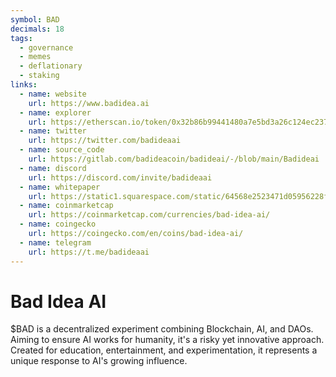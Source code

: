 ```yaml
---
symbol: BAD
decimals: 18
tags:
  - governance
  - memes
  - deflationary
  - staking
links:
  - name: website
    url: https://www.badidea.ai
  - name: explorer
    url: https://etherscan.io/token/0x32b86b99441480a7e5bd3a26c124ec2373e3f015
  - name: twitter
    url: https://twitter.com/badideaai
  - name: source_code
    url: https://gitlab.com/badideacoin/badideai/-/blob/main/Badideai
  - name: discord
    url: https://discord.com/invite/badideaai
  - name: whitepaper
    url: https://static1.squarespace.com/static/64568e2523471d05956228f1/t/64570517d89163351580ef5c/1683424539459/BAD+IDEA+AI+WHITEPAPER+v1.0.pdf
  - name: coinmarketcap
    url: https://coinmarketcap.com/currencies/bad-idea-ai/
  - name: coingecko
    url: https://coingecko.com/en/coins/bad-idea-ai/
  - name: telegram
    url: https://t.me/badideaai
---
```


# Bad Idea AI

$BAD is a decentralized experiment combining Blockchain, AI, and DAOs. Aiming to ensure AI works for humanity, it's a risky yet innovative approach. Created for education, entertainment, and experimentation, it represents a unique response to AI's growing influence.
